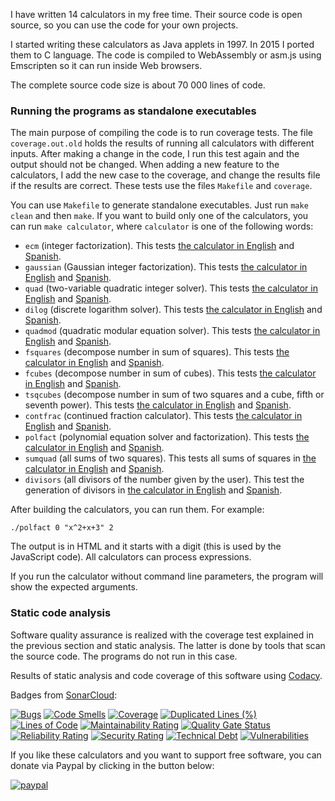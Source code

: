 I have written 14 calculators in my free time. Their source code is open source, so you can use the code for your own projects.

I started writing these calculators as Java applets in 1997. In 2015 I ported them to C language. The code is compiled to WebAssembly or asm.js using Emscripten so it can run inside Web browsers.

The complete source code size is about 70 000 lines of code.

### Running the programs as standalone executables

The main purpose of compiling the code is to run coverage tests. The file ``coverage.out.old`` holds the results of running all calculators with different inputs.
After making a change in the code, I run this test again and the output should not be changed. When adding a new feature to the calculators, I add the new case to the coverage, and change the results file if the results are correct.
These tests use the files ``Makefile`` and ``coverage``.

You can use ``Makefile`` to generate standalone executables. Just run ``make clean`` and then ``make``.
If you want to build only one of the calculators, you can run ``make calculator``, where ``calculator`` is one of the following words:

-   ``ecm`` (integer factorization). This tests [the calculator in English](https://www.alpertron.com.ar/ECM.HTM) and [Spanish](https://www.alpertron.com.ar/ECMC.HTM).
-   ``gaussian`` (Gaussian integer factorization). This tests [the calculator in English](https://www.alpertron.com.ar/GAUSSIAN.HTM) and [Spanish](https://www.alpertron.com.ar/GAUSIANO.HTM).
-   ``quad`` (two-variable quadratic integer solver). This tests [the calculator in English](https://www.alpertron.com.ar/QUAD.HTM) and [Spanish](https://www.alpertron.com.ar/CUAD.HTM).
-   ``dilog`` (discrete logarithm solver). This tests [the calculator in English](https://www.alpertron.com.ar/DILOG.HTM) and [Spanish](https://www.alpertron.com.ar/LOGDI.HTM).
-   ``quadmod`` (quadratic modular equation solver). This tests [the calculator in English](https://www.alpertron.com.ar/QUADMOD.HTM) and [Spanish](https://www.alpertron.com.ar/CUADMOD.HTM).
-   ``fsquares`` (decompose number in sum of squares). This tests [the calculator in English](https://www.alpertron.com.ar/FSQUARES.HTM) and [Spanish](https://www.alpertron.com.ar/SUMCUAD.HTM).
-   ``fcubes`` (decompose number in sum of cubes). This tests [the calculator in English](https://www.alpertron.com.ar/FCUBES.HTM) and [Spanish](https://www.alpertron.com.ar/SUMCUBOS.HTM).
-   ``tsqcubes`` (decompose number in sum of two squares and a cube, fifth or seventh power). This tests [the calculator in English](https://www.alpertron.com.ar/TSQCUBES.HTM) and [Spanish](https://www.alpertron.com.ar/TCUADCUB.HTM).
-   ``contfrac`` (continued fraction calculator). This tests [the calculator in English](https://www.alpertron.com.ar/CONTFRAC.HTM) and [Spanish](https://www.alpertron.com.ar/FRACCONT.HTM).
-   ``polfact`` (polynomial equation solver and factorization). This tests [the calculator in English](https://www.alpertron.com.ar/FACTPOL.HTM) and [Spanish](https://www.alpertron.com.ar/POLFACT.HTM).
-   ``sumquad`` (all sums of two squares). This tests all sums of squares in [the calculator in English](https://www.alpertron.com.ar/ECM.HTM) and [Spanish](https://www.alpertron.com.ar/ECMC.HTM).
-   ``divisors`` (all divisors of the number given by the user). This test the generation of divisors in [the calculator in English](https://www.alpertron.com.ar/ECM.HTM) and [Spanish](https://www.alpertron.com.ar/ECMC.HTM).

After building the calculators, you can run them. For example:

``./polfact 0 "x^2+x+3" 2``

The output is in HTML and it starts with a digit (this is used by the JavaScript code).
All calculators can process expressions.

If you run the calculator without command line parameters, the program will show the expected arguments.

### Static code analysis

Software quality assurance is realized with the coverage test explained in the previous section and static analysis. The latter is done by tools that scan the source code. The programs do not run in this case.

Results of static analysis and code coverage of this software using [Codacy](https://app.codacy.com/gh/alpertron/calculators/dashboard).

Badges from [SonarCloud](https://sonarcloud.io/summary/overall?id=alpertron_calculators):

[![Bugs](https://sonarcloud.io/api/project_badges/measure?project=alpertron_calculators&metric=bugs)](https://sonarcloud.io/dashboard?id=alpertron_calculators)
[![Code Smells](https://sonarcloud.io/api/project_badges/measure?project=alpertron_calculators&metric=code_smells)](https://sonarcloud.io/dashboard?id=alpertron_calculators)
[![Coverage](https://sonarcloud.io/api/project_badges/measure?project=alpertron_calculators&metric=coverage)](https://sonarcloud.io/dashboard?id=alpertron_calculators)
[![Duplicated Lines (%)](https://sonarcloud.io/api/project_badges/measure?project=alpertron_calculators&metric=duplicated_lines_density)](https://sonarcloud.io/dashboard?id=alpertron_calculators)
[![Lines of Code](https://sonarcloud.io/api/project_badges/measure?project=alpertron_calculators&metric=ncloc)](https://sonarcloud.io/dashboard?id=alpertron_calculators)
[![Maintainability Rating](https://sonarcloud.io/api/project_badges/measure?project=alpertron_calculators&metric=sqale_rating)](https://sonarcloud.io/dashboard?id=alpertron_calculators)
[![Quality Gate Status](https://sonarcloud.io/api/project_badges/measure?project=alpertron_calculators&metric=alert_status)](https://sonarcloud.io/dashboard?id=alpertron_calculators)
[![Reliability Rating](https://sonarcloud.io/api/project_badges/measure?project=alpertron_calculators&metric=reliability_rating)](https://sonarcloud.io/dashboard?id=alpertron_calculators)
[![Security Rating](https://sonarcloud.io/api/project_badges/measure?project=alpertron_calculators&metric=security_rating)](https://sonarcloud.io/dashboard?id=alpertron_calculators)
[![Technical Debt](https://sonarcloud.io/api/project_badges/measure?project=alpertron_calculators&metric=sqale_index)](https://sonarcloud.io/dashboard?id=alpertron_calculators)
[![Vulnerabilities](https://sonarcloud.io/api/project_badges/measure?project=alpertron_calculators&metric=vulnerabilities)](https://sonarcloud.io/dashboard?id=alpertron_calculators)

If you like these calculators and you want to support free software, you can donate via Paypal by clicking in the button below:

[![paypal](https://www.paypalobjects.com/en_US/i/btn/btn_donateCC_LG.gif)](https://www.paypal.com/cgi-bin/webscr?cmd=_s-xclick&hosted_button_id=MR65QPWZM5JT6)
